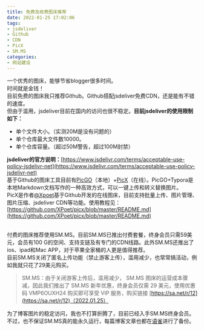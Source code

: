 ```yaml
---
title: 免费及收费图床推荐
date: 2022-01-25 17:02:06
tags:
- jsdeliver
- Github
- CDN
- PicX
- SM.MS
categories:
- 网站建设
---
```


一个优秀的图床，能够节省blogger很多时间。<br />时间就是金钱！<br />目前免费的图床我只推荐Github。Github搭配jsdeliver免费CDN，还是能有不错的速度。<br />但由于滥用，jsdeliver目前在国内的访问也很不稳定。**目前jsdeliver的使用限制如下：**

- 单个文件大小。（实测20M是没有问题的）
- 单个仓库最大文件数10000。
- 单个仓库容量。（超过50M警告，超过100M封禁）

**jsdeliver的官方说明：**[https://www.jsdelivr.com/terms/acceptable-use-policy-jsdelivr-net](https://www.jsdelivr.com/terms/acceptable-use-policy-jsdelivr-net)<br />基于Github的图床工具目前有[PicGO](https://github.com/Molunerfinn/PicGo)（本地）+[PicX](https://picx.xpoet.cn/)（在线）。PicGO+Typora是本地Markdown文档写作的一种高效方式，可以一键上传和转义替换图片。<br />PicX是作者[@Xpoet](https://xpoet.cn/)基于Github开发的在线图床，目前支持批量上传、图片管理、图片压缩、jsdeliver CDN等功能。使用教程见：[https://github.com/XPoet/picx/blob/master/README.md](https://github.com/XPoet/picx/blob/master/README.md)<br />​

付费的图床推荐使用SM.MS。目前SM.MS已推出付费套餐，终身会员只需59美元，会员有100 G的空间、支持支链及有专门的CDN线路。此外SM.MS还推出了ios、ipad和Mac APP，对于苹果全家桶的人更是值得推荐。<br />目前SM.MS关闭了匿名上传功能（禁止游客上传），滥用减少，也常常搞活动，例如我就只花了29美元购买。
> SM.MS：由于关闭游客上传后，滥用减少，  SM.MS 图床的运营成本骤减，因此我们推出了 SM.MS 新年优惠，终身会员仅需 29 美元，使用优惠码 VMP6OUXH24 购买即可享受 VIP 服务，购买链接 [https://sa.net/r/12](https://sa.net/r/12)（2022.01.25）

为了博客图片的稳定访问，我也不打算折腾了，目前已经入手SM.MS终身会员。不过，也不保证SM.MS真的能永久运行，每篇博客文章也都在[语雀](https://www.yuque.com/)进行了备份。
